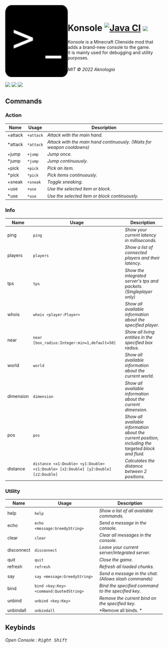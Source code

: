 <div>
  <a href="#"><img width="200" height="230" align="left" src="https://raw.githubusercontent.com/Aknologia/Konsole/master/src/main/resources/assets/konsole/icon.png" alt="Konsole"/></a>
  <br>
  <h1>Konsole 
    <a href="https://github.com/Aknologia/Konsole/actions/workflows/gradle.yml"><img src="https://github.com/Aknologia/Konsole/actions/workflows/gradle.yml/badge.svg" alt="Java CI"></img></a>
    <a href="https://github.com/Aknologia/Konsole/releases"><img src="https://img.shields.io/github/v/release/Aknologia/Konsole?include_prereleases"></img></a>
    
  </h1>
  <p>Konsole is a Minecraft Clienside mod that adds a brand-new console to the game.<br>It is mainly used for debugging and utility purposes.</p>
  <h6>MIT © 2022 Aknologia</h6>
  <a href="https://www.minecraft.net/en-us/download"><img src="https://img.shields.io/badge/minecraft-1.18.2-yellowgreen"></img></a>
  <a href="https://fabricmc.net/use/installer/"><img src="https://img.shields.io/badge/fabric%20loader-%5E0.13.3-fffca3"></img></a>
  <a href="https://www.curseforge.com/minecraft/mc-mods/fabric-api"><img src="https://img.shields.io/badge/fabric%20api-0.48.0%2B1.18.2-ffe3a3"></img></a>
</div>

## Commands
### Action
| Name | Usage | Description |
| ------ | ------- | ------------- |
| +attack | `+attack` | *Attack with the main hand.* |
| *attack | `*attack` | *Attack with the main hand continuously. (Waits for weapon cooldowns)* |
| +jump | `+jump` | *Jump once.* |
| *jump | `*jump` | *Jump continuously.* |
| +pick | `+pick` | *Pick an item.* |
| *pick | `*pick` | *Pick items continuously.* |
| +sneak | `+sneak` | *Toggle sneaking.* |
| +use | `+use` | *Use the selected item or block.* |
| *use | `*use` | *Use the selected item or block continuously.* |
### Info
| Name | Usage | Description |
| ------ | ------- | ------------- |
| ping | `ping` | *Show your current latency in milliseconds.* |
| players | `players` | *Show a list of connected players and their latency.* |
| tps | `tps` | *Show the integrated server's tps and packets. (Singleplayer only)* |
| whois | `whois <player:Player>` | *Show all available information about the specified player.* |
| near | `near [box_radius:Integer:min=1,default=50]` | *Show all living entities in the specified box radius.* |
| world | `world` | *Show all available information about the current world.* |
| dimension | `dimension` | *Show all available information about the current dimension.* |
| pos | `pos` | *Show all available information about the current position, including the targeted block and fluid.* |
| distance | `distance <x1:Double> <y1:Double> <z1:Double> [x2:Double] [y2:Double] [z2:Double]` | *Calculates the distance between 2 positions.* |
### Utility
| Name | Usage | Description |
| ------ | ------- | ------------- |
| help | `help` | *Show a list of all available commands.* |
| echo | `echo  <message:GreedyString>` | *Send a message in the console.* |
| clear | `clear` | *Clear all messages in the console.* |
| disconnect | `disconnect` | *Leave your current server/integrated server.* |
| quit | `quit` | *Close the game.* |
| refresh | `refresh` | *Refresh all loaded chunks.* |
| say | `say <message:GreedyString>` | *Send a message in the chat. (Allows slash commands)* |
| bind | `bind <key:Key> <command:QuotedString>` | *Bind the specified command to the specified key.* |
| unbind | `unbind <key:Key>` | *Remove the current bind on the specified key.* |
| unbindall | `unbindall` | *Remove all binds. * |

## Keybinds
###### Open Console : <kbd>Right Shift</kbd>
